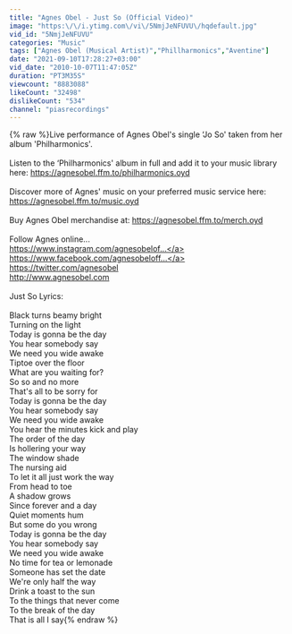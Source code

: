```yaml
---
title: "Agnes Obel - Just So (Official Video)"
image: "https:\/\/i.ytimg.com\/vi\/5NmjJeNFUVU\/hqdefault.jpg"
vid_id: "5NmjJeNFUVU"
categories: "Music"
tags: ["Agnes Obel (Musical Artist)","Phillharmonics","Aventine"]
date: "2021-09-10T17:28:27+03:00"
vid_date: "2010-10-07T11:47:05Z"
duration: "PT3M35S"
viewcount: "8883088"
likeCount: "32498"
dislikeCount: "534"
channel: "piasrecordings"
---
```

{% raw %}Live performance of Agnes Obel's single ‘Jo So' taken from her album 'Philharmonics'. <br /><br />Listen to the ‘Philharmonics' album in full and add it to your music library here: <a rel="nofollow" target="blank" href="https://agnesobel.ffm.to/philharmonics.oyd">https://agnesobel.ffm.to/philharmonics.oyd</a> <br /><br />Discover more of Agnes' music on your preferred music service here: <a rel="nofollow" target="blank" href="https://agnesobel.ffm.to/music.oyd">https://agnesobel.ffm.to/music.oyd</a> <br /><br />Buy Agnes Obel merchandise at: <a rel="nofollow" target="blank" href="https://agnesobel.ffm.to/merch.oyd">https://agnesobel.ffm.to/merch.oyd</a> <br /><br />Follow Agnes online... <br /><a rel="nofollow" target="blank" href="https://www.instagram.com/agnesobelof...">https://www.instagram.com/agnesobelof...</a> <a rel="nofollow" target="blank" href="https://www.facebook.com/agnesobeloff...">https://www.facebook.com/agnesobeloff...</a> <a rel="nofollow" target="blank" href="https://twitter.com/agnesobel">https://twitter.com/agnesobel</a> <br /><a rel="nofollow" target="blank" href="http://www.agnesobel.com">http://www.agnesobel.com</a> <br /><br />Just So Lyrics:<br /><br />Black turns beamy bright<br />Turning on the light<br />Today is gonna be the day<br />You hear somebody say<br />We need you wide awake<br />Tiptoe over the floor<br />What are you waiting for?<br />So so and no more<br />That's all to be sorry for<br />Today is gonna be the day<br />You hear somebody say<br />We need you wide awake<br />You hear the minutes kick and play<br />The order of the day<br />Is hollering your way<br />The window shade<br />The nursing aid<br />To let it all just work the way<br />From head to toe<br />A shadow grows<br />Since forever and a day<br />Quiet moments hum<br />But some do you wrong<br />Today is gonna be the day<br />You hear somebody say<br />We need you wide awake<br />No time for tea or lemonade<br />Someone has set the date <br />We're only half the way<br />Drink a toast to the sun<br />To the things that never come<br />To the break of the day<br />That is all I say{% endraw %}
